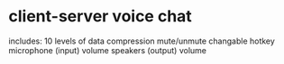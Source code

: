 # client-server voice chat

includes:
10 levels of data compression
mute/unmute changable hotkey
microphone (input) volume
speakers (output) volume
